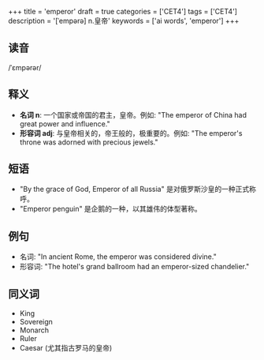+++
title = 'emperor'
draft = true
categories = ['CET4']
tags = ['CET4']
description = '[ˈempərə] n.皇帝'
keywords = ['ai words', 'emperor']
+++

## 读音
/ˈɛmpərər/

## 释义
- **名词 n**: 一个国家或帝国的君主，皇帝。例如: "The emperor of China had great power and influence."
- **形容词 adj**: 与皇帝相关的，帝王般的，极重要的。例如: "The emperor's throne was adorned with precious jewels."

## 短语
- "By the grace of God, Emperor of all Russia" 是对俄罗斯沙皇的一种正式称呼。
- "Emperor penguin" 是企鹅的一种，以其雄伟的体型著称。

## 例句
- 名词: "In ancient Rome, the emperor was considered divine."
- 形容词: "The hotel's grand ballroom had an emperor-sized chandelier."

## 同义词
- King
- Sovereign
- Monarch
- Ruler
- Caesar (尤其指古罗马的皇帝)
